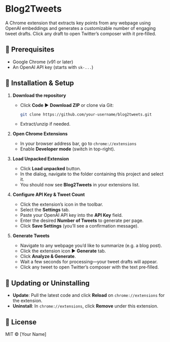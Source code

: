 # Blog2Tweets

A Chrome extension that extracts key points from any webpage using OpenAI embeddings and generates a customizable number of engaging tweet drafts. Click any draft to open Twitter’s composer with it pre‑filled.

## 🔧 Prerequisites

* Google Chrome (v91 or later)
* An OpenAI API key (starts with `sk-...`)

## 🚀 Installation & Setup

1. **Download the repository**

   * Click **Code** ▶ **Download ZIP** or clone via Git:

     ```bash
     git clone https://github.com/your-username/blog2tweets.git
     ```
   * Extract/unzip if needed.

2. **Open Chrome Extensions**

   * In your browser address bar, go to `chrome://extensions`
   * Enable **Developer mode** (switch in top-right).

3. **Load Unpacked Extension**

   * Click **Load unpacked** button.
   * In the dialog, navigate to the folder containing this project and select it.
   * You should now see **Blog2Tweets** in your extensions list.

4. **Configure API Key & Tweet Count**

   * Click the extension’s icon in the toolbar.
   * Select the **Settings** tab.
   * Paste your OpenAI API key into the **API Key** field.
   * Enter the desired **Number of Tweets** to generate per page.
   * Click **Save Settings** (you’ll see a confirmation message).

5. **Generate Tweets**

   * Navigate to any webpage you’d like to summarize (e.g. a blog post).
   * Click the extension icon ▶ **Generate** tab.
   * Click **Analyze & Generate**.
   * Wait a few seconds for processing—your tweet drafts will appear.
   * Click any tweet to open Twitter’s composer with the text pre‑filled.

## 🔄 Updating or Uninstalling

* **Update**: Pull the latest code and click **Reload** on `chrome://extensions` for the extension.
* **Uninstall**: In `chrome://extensions`, click **Remove** under this extension.

## 📝 License

MIT © \[Your Name]
